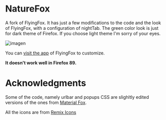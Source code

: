 # NatureFox

A fork of FlyingFox.
It has just a few modifications to the code and the look of FlyingFox, with a configuration of nightTab.
The green color look is just for dark theme of Firefox. If you choose light theme I'm sorry of your eyes.

![imagen](https://user-images.githubusercontent.com/75577897/124785316-23a51880-df1d-11eb-85c8-db9da7d718f9.png)

You can <a href="http://flyingfox.netlify.app">visit the app</a> of FlyingFox to customize.</h5>

**It doesn't work well in Firefox 89.**

# Acknowledgments 

Some of the code, namely urlbar and popups CSS are slighltly edited versions of the ones from [Material Fox](https://github.com/muckSponge/MaterialFox).

All the icons are from [Remix Icons](https://remixicon.com/)

